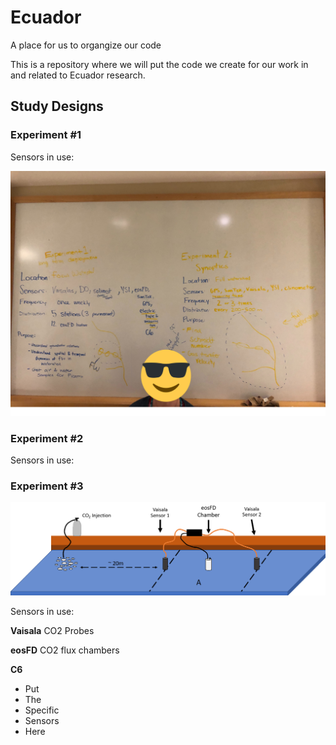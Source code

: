 

# Ecuador
A place for us to organgize our code

This is a repository where we will put the code we create for our work in and related to Ecuador research.

## Study Designs

### Experiment #1
Sensors in use:

![Whiteboard](https://github.com/ARMurray/Ecuador/blob/master/images/Experiment_1_2.png "Experiments 1 & 2")


### Experiment #2
Sensors in use:


### Experiment #3
![alt text](https://github.com/ARMurray/Ecuador/blob/master/Images/VasialaXeosFD.png "Flux Experimental Design")

Sensors in use:

**Vaisala** CO2 Probes

**eosFD** CO2 flux chambers

**C6**
+ Put
+ The
+ Specific
+ Sensors
+ Here
